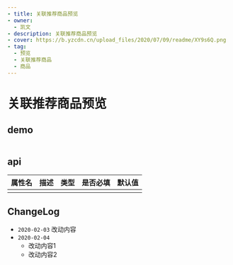 ```yaml
---
- title: 关联推荐商品预览
- owner:
  - 凯文
- description: 关联推荐商品预览
- cover: https://b.yzcdn.cn/upload_files/2020/07/09/readme/XY9s6Q.png
- tag:
  - 预览
  - 关联推荐商品
  - 商品
---
```


# 关联推荐商品预览
## demo
```jsx
```
## api
| 属性名  | 描述                 | 类型                                                  | 是否必填 | 默认值               |
| ------ | ------------------- | ---------------------------------------------------- | ------- | ------------------- |
|        |                     |                                                      |         |                     |

## ChangeLog
- `2020-02-03` 改动内容
- `2020-02-04`
  - 改动内容1
  - 改动内容2